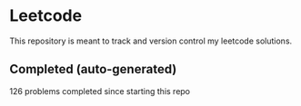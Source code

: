 # Leetcode

This repository is meant to track and version control my leetcode solutions.

## Completed (auto-generated)

126 problems completed since starting this repo

